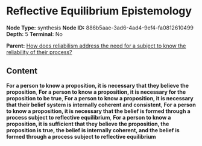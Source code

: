 # Reflective Equilibrium Epistemology

**Node Type:** synthesis
**Node ID:** 886b5aae-3ad6-4ad4-9ef4-fa0812610499
**Depth:** 5
**Terminal:** No

**Parent:** [How does reliabilism address the need for a subject to know the reliability of their process?](how-does-reliabilism-address-the-need-for-a-subject-to-know-the-reliability-of-their-process-antithesis-a0c7849f-c5f7-4913-bf94-12136e78f553.md)

## Content

**For a person to know a proposition, it is necessary that they believe the proposition**, **For a person to know a proposition, it is necessary for the proposition to be true**, **For a person to know a proposition, it is necessary that their belief system is internally coherent and consistent**, **For a person to know a proposition, it is necessary that the belief is formed through a process subject to reflective equilibrium**, **For a person to know a proposition, it is sufficient that they believe the proposition, the proposition is true, the belief is internally coherent, and the belief is formed through a process subject to reflective equilibrium**
